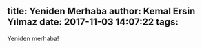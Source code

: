 title: Yeniden Merhaba
author: Kemal Ersin Yılmaz
date: 2017-11-03 14:07:22
tags:
---
Yeniden merhaba!